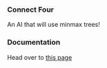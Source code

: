 ### Connect Four

An AI that will use minmax trees!

### Documentation

Head over to [this page](http://aryan-barbarian.github.io/connect-four/)
